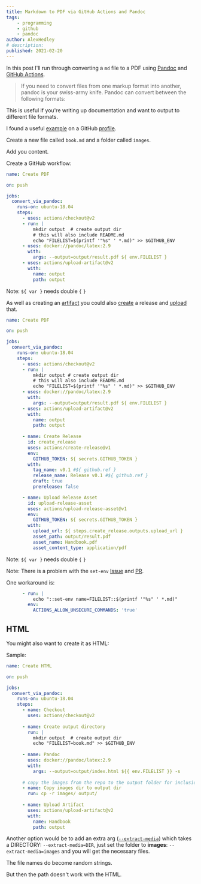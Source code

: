 ```yaml
---
title: Markdown to PDF via GitHub Actions and Pandoc
tags:
    - programming
    - github
    - pandoc
author: AlexHedley
# description: 
published: 2021-02-20
---
```


In this post I'll run through converting a `md` file to a PDF using [Pandoc](https://pandoc.org) and [GitHub Actions](https://github.com/actions/).

> If you need to convert files from one markup format into another, pandoc is your swiss-army knife. Pandoc can convert between the following formats:

This is useful if you're writing up documentation and want to output to different file formats.

I found a useful [example](https://github.com/pandoc/pandoc-action-example) on a GitHub [profile](https://github.com/pandoc).

Create a new file called `book.md` and a folder called `images`.

Add you content.

Create a GitHub workflow:

```yml
name: Create PDF

on: push

jobs:
  convert_via_pandoc:
    runs-on: ubuntu-18.04
    steps:
      - uses: actions/checkout@v2
      - run: |
          mkdir output  # create output dir
          # this will also include README.md
          echo "FILELIST=$(printf '"%s" ' *.md)" >> $GITHUB_ENV
      - uses: docker://pandoc/latex:2.9
        with:
          args: --output=output/result.pdf ${ env.FILELIST }
      - uses: actions/upload-artifact@v2
        with:
          name: output
          path: output
```

Note: `${ var }` needs double `{` `}`

As well as creating an [artifact](https://github.com/actions/upload-artifact) you could also [create](https://github.com/actions/create-release) a release and [upload](https://github.com/actions/upload-release-asset) that.

```yml
name: Create PDF

on: push

jobs:
  convert_via_pandoc:
    runs-on: ubuntu-18.04
    steps:
      - uses: actions/checkout@v2
      - run: |
          mkdir output # create output dir
          # this will also include README.md
          echo "FILELIST=$(printf '"%s" ' *.md)" >> $GITHUB_ENV
      - uses: docker://pandoc/latex:2.9
        with:
          args: --output=output/result.pdf ${ env.FILELIST }
      - uses: actions/upload-artifact@v2
        with:
          name: output
          path: output
      
      - name: Create Release
        id: create_release
        uses: actions/create-release@v1
        env:
          GITHUB_TOKEN: ${ secrets.GITHUB_TOKEN }
        with:
          tag_name: v0.1 #${ github.ref }
          release_name: Release v0.1 #${ github.ref }
          draft: true
          prerelease: false

      - name: Upload Release Asset
        id: upload-release-asset 
        uses: actions/upload-release-asset@v1
        env:
          GITHUB_TOKEN: ${ secrets.GITHUB_TOKEN }
        with:
          upload_url: ${ steps.create_release.outputs.upload_url }
          asset_path: output/result.pdf
          asset_name: Handbook.pdf
          asset_content_type: application/pdf
```

Note: `${ var }` needs double `{` `}`

Note: There is a problem with the `set-env` [Issue](https://github.com/pandoc/pandoc-action-example/issues/12) and [PR](https://github.com/pandoc/pandoc-action-example/pull/14).

One workaround is:

```yml
      - run: |
          echo "::set-env name=FILELIST::$(printf '"%s" ' *.md)"
        env:
          ACTIONS_ALLOW_UNSECURE_COMMANDS: 'true'
```

## HTML

You might also want to create it as HTML:

Sample:

```yml
name: Create HTML

on: push

jobs:
  convert_via_pandoc:
    runs-on: ubuntu-18.04
    steps:
      - name: Checkout
        uses: actions/checkout@v2
        
      - name: Create output directory
        run: |
          mkdir output  # create output dir
          echo "FILELIST=book.md" >> $GITHUB_ENV
      
      - name: Pandoc
        uses: docker://pandoc/latex:2.9
        with:
          args: --output=output/index.html ${{ env.FILELIST }} -s
      
      # copy the images from the repo to the output folder for inclusion in the artifact
      - name: Copy images dir to output dir
        run: cp -r images/ output/
      
      - name: Upload Artifact
        uses: actions/upload-artifact@v2
        with:
          name: Handbook
          path: output
```

Another option would be to add an extra arg ([`--extract-media`](https://pandoc.org/MANUAL.html#option--extract-media))  which takes a DIRECTORY: `--extract-media=DIR`, just set the folder to **images**: `--extract-media=images` and you will get the necessary files.

The file names do become random strings.

But then the path doesn't work with the HTML.

